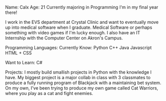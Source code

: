 Name: Calx
Age: 21
Currently majoring in Programming 
I'm in my final year there! 

I work in the EVS department at Crystal Clinic and want to eventually move up into medical software when I graduate.
Medical Software or perhaps something with video games if I'm lucky enough. I also have an IT Internship with the Computer Center on Akron's Campus. 

Programming Languages:
Currently Know:
Python
C++
Java
Javascript
HTML + CSS

Want to Learn:
C#

Projects:
I mostly build smallish projects in Python with the knowledge I have. My biggest project is a major collab in class with 3 classmates to produce a fully running program of Blackjack with a maintaining bet system.
On my own, I've been trying to produce my own game called Cat Warriors, where you play as a cat and fight enemies.
